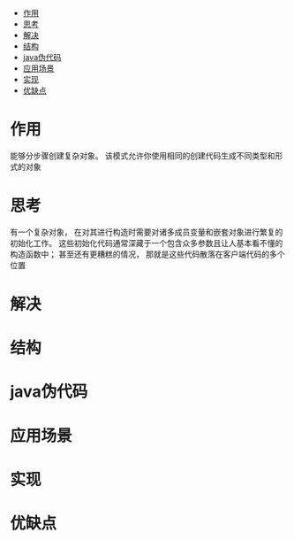 - [作用](#作用)
- [思考](#思考)
- [解决](#解决)
- [结构](#结构)
- [java伪代码](#java伪代码)
- [应用场景](#应用场景)
- [实现](#实现)
- [优缺点](#优缺点)


# 作用
能够分步骤创建复杂对象。 该模式允许你使用相同的创建代码生成不同类型和形式的对象

# 思考
有一个复杂对象， 在对其进行构造时需要对诸多成员变量和嵌套对象进行繁复的初始化工作。 这些初始化代码通常深藏于一个包含众多参数且让人基本看不懂的构造函数中； 甚至还有更糟糕的情况， 那就是这些代码散落在客户端代码的多个位置


# 解决
# 结构
# java伪代码
# 应用场景
# 实现
# 优缺点
